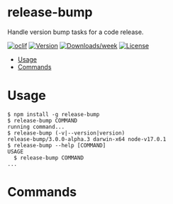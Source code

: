 release-bump
============

Handle version bump tasks for a code release.

[![oclif](https://img.shields.io/badge/cli-oclif-brightgreen.svg)](https://oclif.io)
[![Version](https://img.shields.io/npm/v/release-bump.svg)](https://npmjs.org/package/release-bump)
[![Downloads/week](https://img.shields.io/npm/dw/release-bump.svg)](https://npmjs.org/package/release-bump)
[![License](https://img.shields.io/npm/l/release-bump.svg)](https://github.com/paulshryock/release-bump/blob/master/package.json)

<!-- toc -->
* [Usage](#usage)
* [Commands](#commands)
<!-- tocstop -->
# Usage
<!-- usage -->
```sh-session
$ npm install -g release-bump
$ release-bump COMMAND
running command...
$ release-bump (-v|--version|version)
release-bump/3.0.0-alpha.3 darwin-x64 node-v17.0.1
$ release-bump --help [COMMAND]
USAGE
  $ release-bump COMMAND
...
```
<!-- usagestop -->
# Commands
<!-- commands -->

<!-- commandsstop -->
